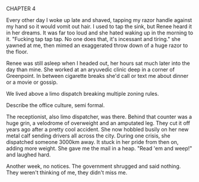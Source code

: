 CHAPTER 4

Every other day I woke up late and shaved, tapping my razor handle against my hand so it would vomit out hair. I used to tap the sink, but Renee heard it in her dreams. It was far too loud and she hated waking up in the morning to it. "Fucking tap tap tap. No one does that, it's incessant and tiring." she yawned at me, then mimed an exaggerated throw down of a huge razor to the floor.

Renee was still asleep when I headed out, her hours sat much later into the day than mine. She worked at an aryuvedic clinic deep in a corner of Greenpoint. In between cigarette breaks she'd call or text me about dinner or a movie or gossip. 

We lived above a limo dispatch breaking multiple zoning rules.




Describe the office culture, semi formal.















The receptionist, also limo dispatcher, was there. Behind that counter was a huge grin, a velodrome of overweight and an amputated leg. They cut it off years ago after a pretty cool accident. She now hobbled busily on her new metal calf sending drivers all across the city. During one crisis, she dispatched someone 3000km away. It stuck in her pride from then on, adding more weight. She gave me the mail in a heap. "Read 'em and weep!" and laughed hard.

Another week, no notices. The government shrugged and said nothing. They weren't thinking of me, they didn't miss me.

















































